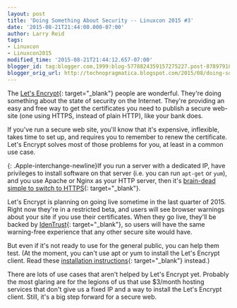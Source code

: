 ```yaml
---
layout: post
title: 'Doing Something About Security -- Linuxcon 2015 #3'
date: '2015-08-21T21:44:00.000-07:00'
author: Larry Reid
tags:
- Linuxcon
- Linuxcon2015
modified_time: '2015-08-21T21:44:12.657-07:00'
blogger_id: tag:blogger.com,1999:blog-5778824359157275227.post-8789791872181066703
blogger_orig_url: http://technopragmatica.blogspot.com/2015/08/doing-something-about-security-linuxcon.html
---
```


The [Let's Encrypt][1]{: target="_blank"} people are wonderful. They're
doing something about the state of security on the Internet. They're
providing an easy and free way to get the certificates you need to
publish a secure web-site (one using HTTPS, instead of plain HTTP), like
your bank does.

If you've run a secure web site, you'll know that it's expensive,
inflexible, takes time to set up, and requires you to remember to renew
the certificate. Let's Encrypt solves most of those problems for you, at
least in a common use case.

{: .Apple-interchange-newline}If you run a server with a dedicated IP,
have privileges to install software on that server (i.e. you can run
`apt-get` or `yum`), and you use Apache or Nginx as your HTTP server,
then it's [brain-dead simple to switch to HTTPS][2]{: target="_blank"}.

Let's Encrypt is planning on going live sometime in the last
quarter of 2015. Right now they're in a restricted beta, and users will
see browser warnings about your site if you use their certificates. When
they go live, they'll be backed by [IdenTrust][3]{: target="_blank"}, so
users will have the same warning-free experience that any other secure
site would have.

But even if it's not ready to use for the general public, you can help
them test. (At the moment, you can't use apt or yum to install the Let's
Encrypt client. Read these [installation instructions][4]{:
target="_blank"} instead.)

There are lots of use cases that aren't helped by Let's Encrypt yet.
Probably the most glaring are for the legions of us that use $3/month
hosting services that don't give us a fixed IP and a way to install the
Let's Encrypt client. Still, it's a big step forward for a secure web.



[1]: https://letsencrypt.org/
[2]: https://letsencrypt.org/howitworks/
[3]: https://www.identrustssl.com/
[4]: https://letsencrypt.readthedocs.org/en/latest/using.html

